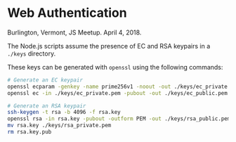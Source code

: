 # Web Authentication

Burlington, Vermont, JS Meetup. April 4, 2018.

The Node.js scripts assume the presence of EC and RSA keypairs in a `./keys` directory.

These keys can be generated with `openssl` using the following commands:

```sh
# Generate an EC keypair
openssl ecparam -genkey -name prime256v1 -noout -out ./keys/ec_private.pem
openssl ec -in ./keys/ec_private.pem -pubout -out ./keys/ec_public.pem

# Generate an RSA keypair
ssh-keygen -t rsa -b 4096 -f rsa.key
openssl rsa -in rsa.key -pubout -outform PEM -out ./keys/rsa_public.pem
mv rsa.key ./keys/rsa_private.pem
rm rsa.key.pub
```
